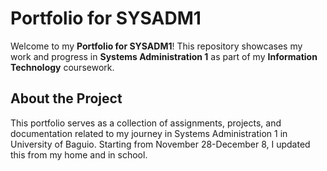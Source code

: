 # Portfolio for SYSADM1

Welcome to my **Portfolio for SYSADM1**! This repository showcases my work and progress in **Systems Administration 1** as part of my **Information Technology** coursework.

## About the Project

This portfolio serves as a collection of assignments, projects, and documentation related to my journey in Systems Administration 1 in University of Baguio. 
Starting from November 28-December 8, I updated this from my home and in school.

